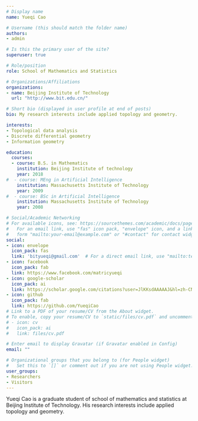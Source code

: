 ```yaml
---
# Display name
name: Yueqi Cao

# Username (this should match the folder name)
authors:
- admin

# Is this the primary user of the site?
superuser: true

# Role/position
role: School of Mathematics and Statistics

# Organizations/Affiliations
organizations:
- name: Beijing Institute of Technology
  url: "http://www.bit.edu.cn/"

# Short bio (displayed in user profile at end of posts)
bio: My research interests include applied topology and geometry.

interests:
- Topological data analysis
- Discrete differential geometry
- Information geometry

education:
  courses:
  - course: B.S. in Mathematics
    institution: Beijing Institute of technology
    year: 2018
#  - course: MEng in Artificial Intelligence
    institution: Massachusetts Institute of Technology
    year: 2009
#  - course: BSc in Artificial Intelligence
    institution: Massachusetts Institute of Technology
    year: 2008

# Social/Academic Networking
# For available icons, see: https://sourcethemes.com/academic/docs/page-builder/#icons
#   For an email link, use "fas" icon pack, "envelope" icon, and a link in the
#   form "mailto:your-email@example.com" or "#contact" for contact widget.
social:
- icon: envelope
  icon_pack: fas
  link: 'bityueqi@gmail.com'  # For a direct email link, use "mailto:test@example.org".
- icon: facebook
  icon_pack: fab
  link: https://www.facebook.com/matricyueqi
- icon: google-scholar
  icon_pack: ai
  link: https://scholar.google.com/citations?user=JlKKsdAAAAAJ&hl=zh-CN
- icon: github
  icon_pack: fab
  link: https://github.com/YueqiCao
# Link to a PDF of your resume/CV from the About widget.
# To enable, copy your resume/CV to `static/files/cv.pdf` and uncomment the lines below.
# - icon: cv
#   icon_pack: ai
#   link: files/cv.pdf

# Enter email to display Gravatar (if Gravatar enabled in Config)
email: ""

# Organizational groups that you belong to (for People widget)
#   Set this to `[]` or comment out if you are not using People widget.
user_groups:
- Researchers
- Visitors
---
```


Yueqi Cao is a graduate student of school of mathematics and statistics at Beijing Institute of Technology. His research interests include applied topology and geometry. 

